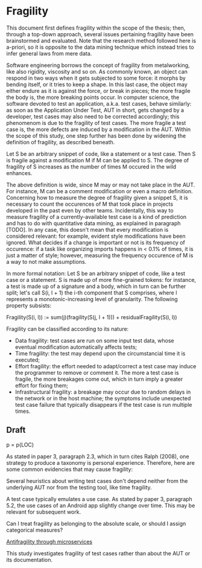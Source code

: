 # Fragility

This document first defines fragility within the scope of the thesis; then, through a top-down approach, several issues pertaining fragility have been brainstormed and evaluated.
Note that the research method followed here is a-priori, so it is opposite to the data mining technique which instead tries to infer general laws from mere data.

Software engineering borrows the concept of fragility from metalworking, like also rigidity, viscosity and so on. As commonly known, an object can respond in two ways when it gets subjected to some force: it morphs by bending itself, or it tries to keep a shape. In this last case, the object may either endure as it is against the force, or break in pieces; the more fragile the body is, the more breaking points occur. In computer science, the software devoted to test an application, a.k.a. test cases, behave similarly: as soon as the Application Under Test, AUT in short, gets changed by a developer, test cases may also need to be corrected accordingly; this phenomenom is due to the fragility of test cases. The more fragile a test case is, the more defects are induced by a modification in the AUT.
Within the scope of this study, one step further has been done by widening the definition of fragility, as described beneath.

Let S be an arbitrary snippet of code, like a statement or a test case.
Then S is fragile against a modification M if M can be applied to S. The degree of fragility of S increases as the number of times M occured in the wild enhances.

The above definition is wide, since M may or may not take place in the AUT. For instance, M can be a comment modification or even a macro definition.
Concerning how to measure the degree of fragility given a snippet S, it is necessary to count the occurences of M that took place in projects developed in the past even by other teams. Incidentally, this way to measure fragility of a currently-available test case is a kind of prediction and has to do with quantitative data mining, as explained in paragraph [TODO].
In any case, this doesn't mean that every modification is considered relevant: for example, evident style modifications have been ignored. What decides if a change is important or not is its frequency of occurence: if a task like organizing imports happens in < 0.1% of times, it is just a matter of style; however, measuring the frequency occurence of M is a way to not make assumptions.

In more formal notation:
Let S be an arbitrary snippet of code, like a test case or a statement. S is made up of more fine-grained tokens: for instance, a test is made up of a signature and a body, which in turn can be further split; let's call S(i, l + 1) the i-th component that S comprises, where l represents a monotonic-increasing level of granularity. The following property subsists:

Fragility(S(i, l)) := sum(j)(fragility(S(j, l + 1))) + residualFragility(S(i, l))

Fragility can be classified according to its nature:

- Data fragility: test cases are run on some input test data, whose eventual modification automatically affects tests;
- Time fragility: the test may depend upon the circumstancial time it is executed;
- Effort fragility: the effort needed to adapt/correct a test case may induce the programmer to remove or comment it. The more a test case is fragile, the more breakages come out, which in turn imply a greater effort for fixing them;
- Infrastructural fragility: a breakage may occur due to random delays in the network or in the host machine; the symptoms include unexpected test case failure that typically disappears if the test case is run multiple times.

## Draft

p = p(LOC)

As stated in paper 3, paragraph 2.3, which in turn cites Ralph (2008), one strategy to produce a taxonomy is personal experience. Therefore, here are some common evidencies that may cause fragility:

Several heuristics about writing test cases don't depend neither from the underlying AUT nor from the testing tool, like time fragility.

A test case typically emulates a use case. As stated by paper 3, paragraph 5.2, the use cases of an Android app slightly change over time. This may be relevant for subsequent work.

Can I treat fragility as belonging to the absolute scale, or should I assign categorical measures?

[Antifragility through microservices](https://developers.redhat.com/blog/2016/07/20/from-fragile-to-antifragile-software)

This study investigates fragility of test cases rather than about the AUT or its documentation.
